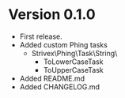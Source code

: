 # Version 0.1.0
- First release.
- Added custom Phing tasks
  - Strivex\Phing\Task\String\
    - ToLowerCaseTask
    - ToUpperCaseTask
- Added README.md
- Added CHANGELOG.md
